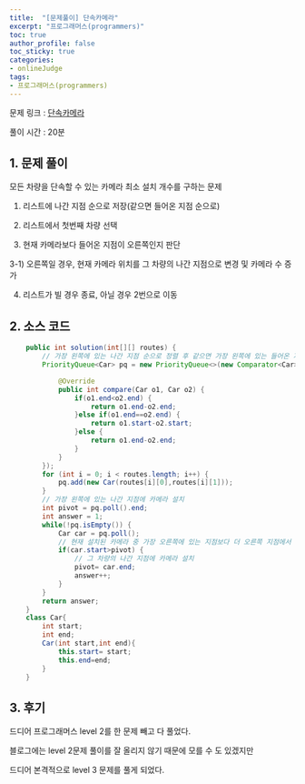 ```yaml
---
title:  "[문제풀이] 단속카메라"
excerpt: "프로그래머스(programmers)"
toc: true
author_profile: false
toc_sticky: true
categories:
- onlineJudge
tags:
- 프로그래머스(programmers)
---
```


문제 링크 : [단속카메라](https://programmers.co.kr/learn/courses/30/lessons/42884)

풀이 시간 : 20분


## 1. 문제 풀이

모든 차량을 단속할 수 있는 카메라 최소 설치 개수를 구하는 문제

1) 리스트에 나간 지점 순으로 저장(같으면 들어온 지점 순으로)

2) 리스트에서 첫번째 차량 선택

3) 현재 카메라보다 들어온 지점이 오른쪽인지 판단

3-1) 오른쪽일 경우, 현재 카메라 위치를 그 차량의 나간 지점으로 변경 및 카메라 수 증가

4) 리스트가 빌 경우 종료, 아닐 경우 2번으로 이동


## 2. 소스 코드

```java
    public int solution(int[][] routes) {
        // 가장 왼쪽에 있는 나간 지점 순으로 정렬 후 같으면 가장 왼쪽에 있는 들어온 지점순으로 정렬
        PriorityQueue<Car> pq = new PriorityQueue<>(new Comparator<Car>() {

			@Override
			public int compare(Car o1, Car o2) {
				if(o1.end<o2.end) {
					return o1.end-o2.end;
				}else if(o1.end==o2.end) {
					return o1.start-o2.start;
				}else {
					return o1.end-o2.end;
				}
			}
		});
        for (int i = 0; i < routes.length; i++) {
			pq.add(new Car(routes[i][0],routes[i][1]));
		}
        // 가장 왼쪽에 있는 나간 지점에 카메라 설치
        int pivot = pq.poll().end;
        int answer = 1;
        while(!pq.isEmpty()) {
        	Car car = pq.poll();
        	// 현재 설치된 카메라 중 가장 오른쪽에 있는 지점보다 더 오른쪽 지점에서 들어 차량 검색
        	if(car.start>pivot) {
        		// 그 차량의 나간 지점에 카메라 설치
        		pivot= car.end;
        		answer++;
        	}
        }
        return answer;
    }
	class Car{
		int start;
		int end;
		Car(int start,int end){
			this.start= start;
			this.end=end;
		}
	}
```

## 3. 후기

드디어 프로그래머스 level 2를 한 문제 빼고 다 풀었다.

블로그에는 level 2문제 풀이를 잘 올리지 않기 때문에 모를 수 도 있겠지만

드디어 본격적으로 level 3 문제를 풀게 되었다.